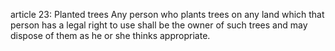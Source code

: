 article 23: Planted trees
Any person who plants trees on any land which that person has a legal right to use shall be the owner of such trees and may dispose of them as he or she thinks appropriate.
<ul>
</ul>